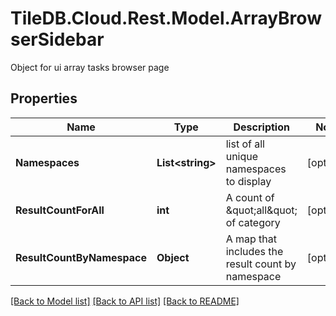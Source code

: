 # TileDB.Cloud.Rest.Model.ArrayBrowserSidebar
Object for ui array tasks browser page

## Properties

Name | Type | Description | Notes
------------ | ------------- | ------------- | -------------
**Namespaces** | **List&lt;string&gt;** | list of all unique namespaces to display | [optional] 
**ResultCountForAll** | **int** | A count of \&quot;all\&quot; of category | [optional] 
**ResultCountByNamespace** | **Object** | A map that includes the result count by namespace | [optional] 

[[Back to Model list]](../README.md#documentation-for-models) [[Back to API list]](../README.md#documentation-for-api-endpoints) [[Back to README]](../README.md)

